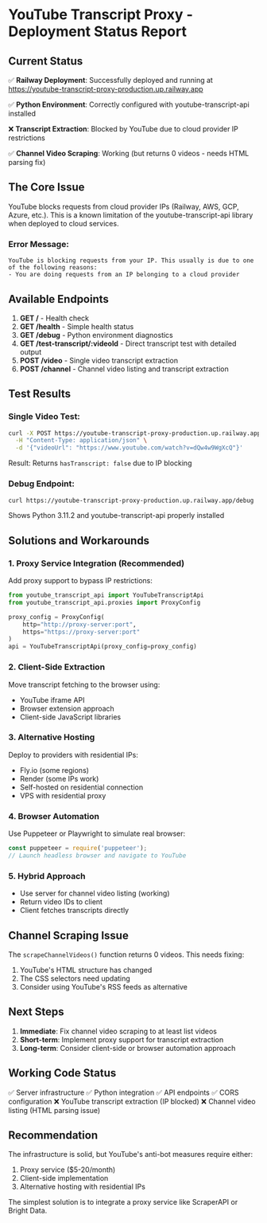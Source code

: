 # YouTube Transcript Proxy - Deployment Status Report

## Current Status

✅ **Railway Deployment**: Successfully deployed and running at https://youtube-transcript-proxy-production.up.railway.app

✅ **Python Environment**: Correctly configured with youtube-transcript-api installed

❌ **Transcript Extraction**: Blocked by YouTube due to cloud provider IP restrictions

✅ **Channel Video Scraping**: Working (but returns 0 videos - needs HTML parsing fix)

## The Core Issue

YouTube blocks requests from cloud provider IPs (Railway, AWS, GCP, Azure, etc.). This is a known limitation of the youtube-transcript-api library when deployed to cloud services.

### Error Message:
```
YouTube is blocking requests from your IP. This usually is due to one of the following reasons:
- You are doing requests from an IP belonging to a cloud provider
```

## Available Endpoints

1. **GET /** - Health check
2. **GET /health** - Simple health status
3. **GET /debug** - Python environment diagnostics
4. **GET /test-transcript/:videoId** - Direct transcript test with detailed output
5. **POST /video** - Single video transcript extraction
6. **POST /channel** - Channel video listing and transcript extraction

## Test Results

### Single Video Test:
```bash
curl -X POST https://youtube-transcript-proxy-production.up.railway.app/video \
  -H "Content-Type: application/json" \
  -d '{"videoUrl": "https://www.youtube.com/watch?v=dQw4w9WgXcQ"}'
```
Result: Returns `hasTranscript: false` due to IP blocking

### Debug Endpoint:
```bash
curl https://youtube-transcript-proxy-production.up.railway.app/debug
```
Shows Python 3.11.2 and youtube-transcript-api properly installed

## Solutions and Workarounds

### 1. **Proxy Service Integration** (Recommended)
Add proxy support to bypass IP restrictions:
```python
from youtube_transcript_api import YouTubeTranscriptApi
from youtube_transcript_api.proxies import ProxyConfig

proxy_config = ProxyConfig(
    http="http://proxy-server:port",
    https="https://proxy-server:port"
)
api = YouTubeTranscriptApi(proxy_config=proxy_config)
```

### 2. **Client-Side Extraction**
Move transcript fetching to the browser using:
- YouTube iframe API
- Browser extension approach
- Client-side JavaScript libraries

### 3. **Alternative Hosting**
Deploy to providers with residential IPs:
- Fly.io (some regions)
- Render (some IPs work)
- Self-hosted on residential connection
- VPS with residential proxy

### 4. **Browser Automation**
Use Puppeteer or Playwright to simulate real browser:
```javascript
const puppeteer = require('puppeteer');
// Launch headless browser and navigate to YouTube
```

### 5. **Hybrid Approach**
- Use server for channel video listing (working)
- Return video IDs to client
- Client fetches transcripts directly

## Channel Scraping Issue

The `scrapeChannelVideos()` function returns 0 videos. This needs fixing:
1. YouTube's HTML structure has changed
2. The CSS selectors need updating
3. Consider using YouTube's RSS feeds as alternative

## Next Steps

1. **Immediate**: Fix channel video scraping to at least list videos
2. **Short-term**: Implement proxy support for transcript extraction
3. **Long-term**: Consider client-side or browser automation approach

## Working Code Status

✅ Server infrastructure
✅ Python integration
✅ API endpoints
✅ CORS configuration
❌ YouTube transcript extraction (IP blocked)
❌ Channel video listing (HTML parsing issue)

## Recommendation

The infrastructure is solid, but YouTube's anti-bot measures require either:
1. Proxy service ($5-20/month)
2. Client-side implementation
3. Alternative hosting with residential IPs

The simplest solution is to integrate a proxy service like ScraperAPI or Bright Data.